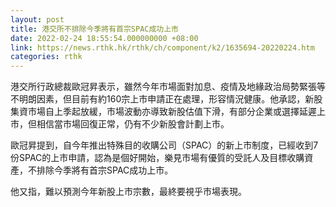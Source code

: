 ```yaml
---
layout: post
title: 港交所不排除今季將有首宗SPAC成功上市
date: 2022-02-24 18:55:54.000000000 +08:00
link: https://news.rthk.hk/rthk/ch/component/k2/1635694-20220224.htm
categories: rthk
---
```


港交所行政總裁歐冠昇表示，雖然今年市場面對加息、疫情及地緣政治局勢緊張等不明朗因素，但目前有約160宗上市申請正在處理，形容情況健康。他承認，新股集資市場自上季起放緩，市場波動亦導致新股估值下滑，有部分企業或選擇延遲上市，但相信當市場回復正常，仍有不少新股會計劃上市。

歐冠昇提到，自今年推出特殊目的收購公司（SPAC）的新上市制度，已經收到7份SPAC的上市申請，認為是個好開始，樂見市場有優質的受託人及目標收購資產，不排除今季將有首宗SPAC成功上市。

他又指，難以預測今年新股上市宗數，最終要視乎市場表現。
